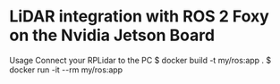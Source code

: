 # LiDAR integration with ROS 2 Foxy on the Nvidia Jetson Board

Usage
Connect your RPLidar to the PC
$ docker build -t my/ros:app .
$ docker run -it --rm my/ros:app
